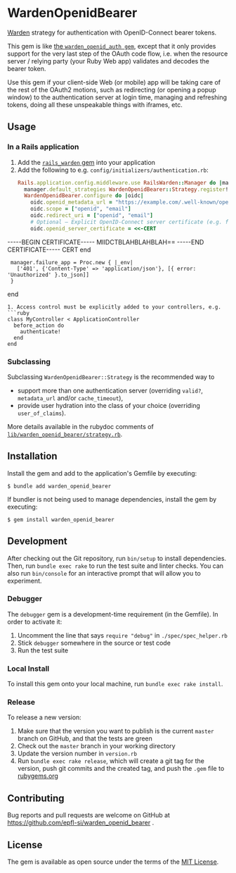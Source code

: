 # WardenOpenidBearer

[Warden](https://github.com/wardencommunity/warden) strategy for authentication with OpenID-Connect bearer tokens.

This gem is like
[the `warden_openid_auth gem`](https://rubygems.org/gems/warden_openid_auth),
except that it only provides support for the very last step of
the OAuth code flow, i.e. when the resource server / relying party
(your Ruby Web app) validates and decodes the bearer token.

Use this gem if your client-side Web (or mobile) app will be taking
care of the rest of the OAuth2 motions, such as redirecting (or
opening a popup window) to the authentication server at login time,
managing and refreshing tokens, doing all these unspeakable things
with iframes, etc.

## Usage

### In a Rails application


1. Add the [`rails_warden` gem](https://rubygems.org/gems/rails_warden) into your application
1. Add the following to e.g. `config/initializers/authentication.rb`:
   ```ruby
   Rails.application.config.middleware.use RailsWarden::Manager do |manager|
     manager.default_strategies WardenOpenidBearer::Strategy.register!
     WardenOpenidBearer.configure do |oidc|
       oidc.openid_metadata_url = "https://example.com/.well-known/openid-configuration"
       oidc.scope = ["openid", "email"]
       oidc.redirect_uri = ["openid", "email"]
       # Optional — Explicit OpenID-Connect server certificate (e.g. for a development rig):
       oidc.openid_server_certificate = <<-CERT
-----BEGIN CERTIFICATE-----
MIIDCTBLAHBLAHBLAH==
-----END CERTIFICATE-----
CERT
     end
   
     manager.failure_app = Proc.new { |_env|
       ['401', {'Content-Type' => 'application/json'}, [{ error: 'Unauthorized' }.to_json]]
     }
   end
   ```
1. Access control must be explicitly added to your controllers, e.g.
   ```ruby
   class MyController < ApplicationController
     before_action do
       authenticate!
     end
   end
   ```
   
### Subclassing

Subclassing `WardenOpenidBearer::Strategy` is the recommended way to
- support more than one authentication server (overriding `valid?`, `metadata_url` and/or `cache_timeout`),
- provide user hydration into the class of your choice (overriding `user_of_claims`).

More details available in the rubydoc comments of
[`lib/warden_openid_bearer/strategy.rb`](lib/warden_openid_bearer/strategy.rb).

## Installation

Install the gem and add to the application's Gemfile by executing:

    $ bundle add warden_openid_bearer

If bundler is not being used to manage dependencies, install the gem by executing:

    $ gem install warden_openid_bearer

## Development

After checking out the Git repository, run `bin/setup` to install dependencies. Then, run `bundle exec rake` to run the test suite and linter checks. You can also run `bin/console` for an interactive prompt that will allow you to experiment.

### Debugger

The `debugger` gem is a development-time requirement (in the Gemfile). In order to activate it:

1. Uncomment the line that says `require "debug"` in `./spec/spec_helper.rb`
1. Stick `debugger` somewhere in the source or test code
1. Run the test suite

### Local Install

To install this gem onto your local machine, run `bundle exec rake install`.

### Release

To release a new version:
1. Make sure that the version you want to publish is the current `master` branch on GitHub, and that the tests are green
1. Check out the `master` branch in your working directory
1. Update the version number in `version.rb`
1. Run `bundle exec rake release`, which will create a git tag for the version, push git commits and the created tag, and push the `.gem` file to [rubygems.org](https://rubygems.org)

## Contributing

Bug reports and pull requests are welcome on GitHub at https://github.com/epfl-si/warden_openid_bearer .

## License

The gem is available as open source under the terms of the [MIT License](https://opensource.org/licenses/MIT).
